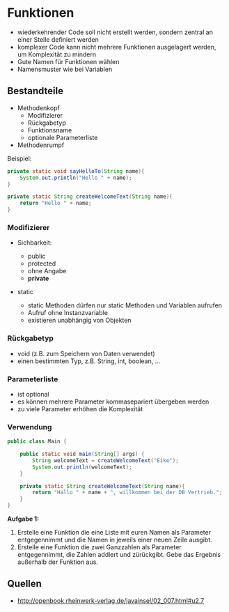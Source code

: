 # Funktionen
* wiederkehrender Code soll nicht erstellt werden, sondern zentral an einer Stelle definiert werden
* komplexer Code kann nicht mehrere Funktionen ausgelagert werden, um Komplexität zu mindern
* Gute Namen für Funktionen wählen
* Namensmuster wie bei Variablen

## Bestandteile
* Methodenkopf
    * Modifizierer
    * Rückgabetyp
    * Funktionsname
    * optionale Parameterliste
* Methodenrumpf

Beispiel:
```java
private static void sayHelloTo(String name){
    System.out.println("Hello " + name);
}
```

```java
private static String createWelcomeText(String name){
    return "Hello " + name;
}
```

### Modifizierer
* Sichbarkeit:
    * public
    * protected
    * ohne Angabe
    * **private**

* static
    * static Methoden dürfen nur static Methoden
    und Variablen aufrufen
    * Aufruf ohne Instanzvariable
    * existieren unabhängig von Objekten

### Rückgabetyp
* void (z.B. zum Speichern von Daten verwendet)
* einen bestimmten Typ, z.B. String, int, boolean, ...

### Parameterliste
* ist optional
* es können mehrere Parameter kommasepariert übergeben werden
* zu viele Parameter erhöhen die Komplexität

### Verwendung
```java
public class Main {

    public static void main(String[] args) {
        String welcomeText = createWelcomeText("Eike");
        System.out.println(welcomeText);
    }

    private static String createWelcomeText(String name){
        return "Hallo " + name + ", willkommen bei der DB Vertrieb.";
    }
}
```

**Aufgabe 1:**
1. Erstelle eine Funktion die eine Liste mit euren Namen als Parameter entgegennimmt
und die Namen in jeweils einer neuen Zeile ausgibt.
2. Erstelle eine Funktion die zwei Ganzzahlen als Parameter entgegennimmt,
die Zahlen addiert und zürückgibt. Gebe das Ergebnis außerhalb der Funktion aus.

## Quellen
* http://openbook.rheinwerk-verlag.de/javainsel/02_007.html#u2.7